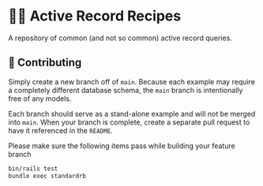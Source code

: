 # 🧑‍🍳 Active Record Recipes

A repository of common (and not so common) active record queries.

## 🙏 Contributing

Simply create a new branch off of `main`. Because each example may require a completely different database schema, the `main` branch is intentionally free of any models.

Each branch should serve as a stand-alone example and will not be merged into `main`. When your branch is complete, create a separate pull request to have it referenced in the `README`.

Please make sure the following items pass while building your feature branch

```bash
bin/rails test
bundle exec standardrb
```